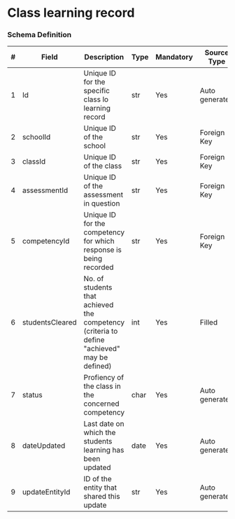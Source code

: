 Class learning record
===

### Schema Definition

|**#**|**Field**|**Description**|**Type**|**Mandatory**|**Source Type**|**Source overview**|**Comments**|
|---------|---------|--------|--------|--------|--------|--------|---------------|
|1|Id|Unique ID for the specific class lo learning record|str|Yes|Auto generated|-||
|2|schoolId|Unique ID of the school|str|Yes|Foreign Key|-||
|3|classId|Unique ID of the class |str|Yes|Foreign Key|-||
|4|assessmentId|Unique ID of the assessment in question|str|Yes|Foreign Key|-||
|5|competencyId|Unique ID for the competency for which response is being recorded|str|Yes|Foreign Key|-||
|6|studentsCleared|No. of students that achieved the competency (criteria to define "achieved" may be defined)|int|Yes|Filled|-||
|7|status|Profiency of the class in the concerned competency |char|Yes|Auto generated|-||
|8|dateUpdated|Last date on which the students learning has been updated|date|Yes|Auto generated|-||
|9|updateEntityId|ID of the entity that shared this update|str|Yes|Auto generated|-||

